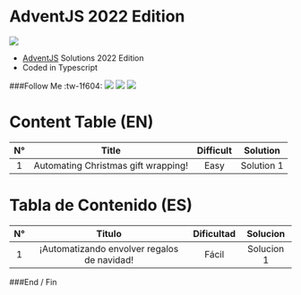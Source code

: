 # AdventJS 2022 Edition
![](https://adventjs.dev/og.png)

- [AdventJS](https://adventjs.dev/ "AdventJS") Solutions 2022 Edition
- Coded in Typescript

###Follow Me :tw-1f604:
![](https://img.shields.io/twitter/follow/MasterCR_)  ![](https://img.shields.io/github/followers/alexisg24?style=social) ![](https://img.shields.io/github/stars/alexisg24/adventjs-2022-challenge?style=social)

# Content Table (EN)
|  N° | Title | Difficult | Solution |
| :------------: | :------------: | :------------: | :------------: |
|  1 | Automating Christmas gift wrapping!  | Easy | Solution 1 |

# Tabla de Contenido (ES)
|  N° | Titulo | Dificultad | Solucion |
| :------------: | :------------: | :------------: | :------------: |
|  1 | ¡Automatizando envolver regalos de navidad!  | Fácil | Solucion 1 |
###End / Fin